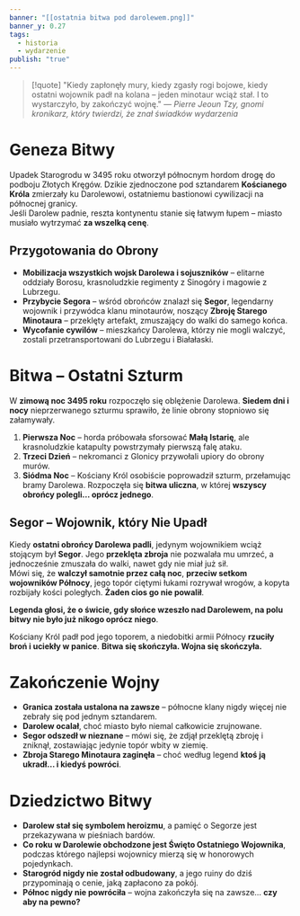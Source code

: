 ```yaml
---
banner: "[[ostatnia bitwa pod darolewem.png]]"
banner_y: 0.27
tags:
  - historia
  - wydarzenie
publish: "true"
---
```

>[!quote] "Kiedy zapłonęły mury, kiedy zgasły rogi bojowe, kiedy ostatni wojownik padł na kolana – jeden minotaur wciąż stał. I to wystarczyło, by zakończyć wojnę."
>— _Pierre Jeoun Tzy, gnomi kronikarz, który twierdzi, że znał świadków wydarzenia_

# **Geneza Bitwy**
Upadek Starogrodu w 3495 roku otworzył północnym hordom drogę do podboju Złotych Kręgów. Dzikie zjednoczone pod sztandarem **Kościanego Króla** zmierzały ku Darolewowi, ostatniemu bastionowi cywilizacji na północnej granicy.  
Jeśli Darolew padnie, reszta kontynentu stanie się łatwym łupem – miasto musiało wytrzymać **za wszelką cenę**.
## **Przygotowania do Obrony**
- **Mobilizacja wszystkich wojsk Darolewa i sojuszników** – elitarne oddziały Borosu, krasnoludzkie regimenty z Sinogóry i magowie z Lubrzegu.
- **Przybycie Segora** – wśród obrońców znalazł się **Segor**, legendarny wojownik i przywódca klanu minotaurów, noszący **Zbroję Starego Minotaura** – przeklęty artefakt, zmuszający do walki do samego końca.
- **Wycofanie cywilów** – mieszkańcy Darolewa, którzy nie mogli walczyć, zostali przetransportowani do Lubrzegu i Białałaski.
# **Bitwa – Ostatni Szturm**
W **zimową noc 3495 roku** rozpoczęło się oblężenie Darolewa. **Siedem dni i nocy** nieprzerwanego szturmu sprawiło, że linie obrony stopniowo się załamywały.
1. **Pierwsza Noc** – horda próbowała sforsować **Małą Istarię**, ale krasnoludzkie katapulty powstrzymały pierwszą falę ataku.
2. **Trzeci Dzień** – nekromanci z Glonicy przywołali upiory do obrony murów.
3. **Siódma Noc** – Kościany Król osobiście poprowadził szturm, przełamując bramy Darolewa. Rozpoczęła się **bitwa uliczna**, w której **wszyscy obrońcy polegli… oprócz jednego**.
## **Segor – Wojownik, który Nie Upadł**
Kiedy **ostatni obrońcy Darolewa padli**, jedynym wojownikiem wciąż stojącym był **Segor**. Jego **przeklęta zbroja** nie pozwalała mu umrzeć, a jednocześnie zmuszała do walki, nawet gdy nie miał już sił.  
Mówi się, że **walczył samotnie przez całą noc**, **przeciw setkom wojowników Północy**, jego topór ciętymi łukami rozrywał wrogów, a kopyta rozbijały kości poległych. **Żaden cios go nie powalił**.

**Legenda głosi, że o świcie, gdy słońce wzeszło nad Darolewem, na polu bitwy nie było już nikogo oprócz niego**.

Kościany Król padł pod jego toporem, a niedobitki armii Północy **rzuciły broń i uciekły w panice**. **Bitwa się skończyła. Wojna się skończyła.**
# **Zakończenie Wojny**
- **Granica została ustalona na zawsze** – północne klany nigdy więcej nie zebrały się pod jednym sztandarem.
- **Darolew ocalał**, choć miasto było niemal całkowicie zrujnowane.
- **Segor odszedł w nieznane** – mówi się, że zdjął przeklętą zbroję i zniknął, zostawiając jedynie topór wbity w ziemię.
- **Zbroja Starego Minotaura zaginęła** – choć według legend **ktoś ją ukradł… i kiedyś powróci**.
# **Dziedzictwo Bitwy**
- **Darolew stał się symbolem heroizmu**, a pamięć o Segorze jest przekazywana w pieśniach bardów.
- **Co roku w Darolewie obchodzone jest Święto Ostatniego Wojownika**, podczas którego najlepsi wojownicy mierzą się w honorowych pojedynkach.
- **Starogród nigdy nie został odbudowany**, a jego ruiny do dziś przypominają o cenie, jaką zapłacono za pokój.
- **Północ nigdy nie powróciła** – wojna zakończyła się na zawsze… **czy aby na pewno?**